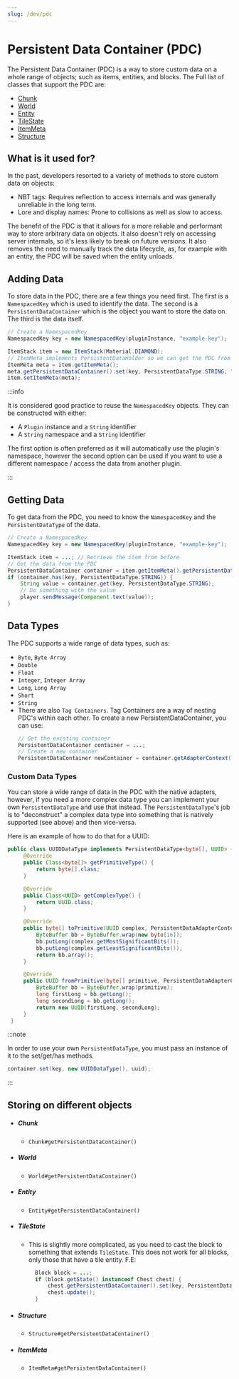 ```yaml
---
slug: /dev/pdc
---
```


# Persistent Data Container (PDC)

The Persistent Data Container (PDC) is a way to store custom data on a whole range of objects; such as items, entities, and blocks.
The Full list of classes that support the PDC are:

- [Chunk](#chunk)
- [World](#world)
- [Entity](#entity)
- [TileState](#tilestate)
- [ItemMeta](#itemmeta)
- [Structure](#structure)

## What is it used for?
In the past, developers resorted to a variety of methods to store custom data on objects:

- NBT tags: Requires reflection to access internals and was generally unreliable in the long term.
- Lore and display names: Prone to collisions as well as slow to access.

The benefit of the PDC is that it allows for a more reliable and performant way to store arbitrary data on objects.
It also doesn't rely on accessing server internals, so it's less likely to break on future versions. It also removes the need to 
manually track the data lifecycle, as, for example with an entity, the PDC will be saved when the entity unloads.

## Adding Data
To store data in the PDC, there are a few things you need first. The first is a `NamespacedKey` which is used to identify the data.
The second is a `PersistentDataContainer` which is the object you want to store the data on. The third is the data itself.

```java
// Create a NamespacedKey
NamespacedKey key = new NamespacedKey(pluginInstance, "example-key");

ItemStack item = new ItemStack(Material.DIAMOND);
// ItemMeta implements PersistentDataHolder so we can get the PDC from it
ItemMeta meta = item.getItemMeta();
meta.getPersistentDataContainer().set(key, PersistentDataType.STRING, "I love Tacos!");
item.setItemMeta(meta);
```

:::info

It is considered good practice to reuse the `NamespacedKey` objects. They can be constructed with either:
- A `Plugin` instance and a `String` identifier
- A `String` namespace and a `String` identifier

The first option is often preferred as it will automatically use the plugin's namespace, however the second option can be used if you
want to use a different namespace / access the data from another plugin.

:::

## Getting Data
To get data from the PDC, you need to know the `NamespacedKey` and the `PersistentDataType` of the data.

```java
// Create a NamespacedKey
NamespacedKey key = new NamespacedKey(pluginInstance, "example-key");

ItemStack item = ...; // Retrieve the item from before
// Get the data from the PDC
PersistentDataContainer container = item.getItemMeta().getPersistentDataContainer();
if (container.has(key, PersistentDataType.STRING)) {
    String value = container.get(key, PersistentDataType.STRING);
    // Do something with the value
    player.sendMessage(Component.text(value));
}
```

## Data Types

The PDC supports a wide range of data types, such as:
- `Byte`, `Byte Array`
- `Double`
- `Float`
- `Integer`, `Integer Array`
- `Long`, `Long Array`
- `Short`
- `String` 
- There are also `Tag Containers`. Tag Containers are a way of nesting PDC's within each other. To create a new PersistentDataContainer, you can use:
  ```java
  // Get the existing container
  PersistentDataContainer container = ...;
  // Create a new container
  PersistentDataContainer newContainer = container.getAdapterContext().newPersistentDataContainer();
  ```
  
### Custom Data Types

You can store a wide range of data in the PDC with the native adapters, however, if you need a more complex data type you can
implement your own `PersistentDataType` and use that instead. 
The `PersistentDataType`'s job is to "deconstruct" a complex data type into something that is natively supported (see above) and then vice-versa.

Here is an example of how to do that for a UUID:

```java
public class UUIDDataType implements PersistentDataType<byte[], UUID> {
     @Override
     public Class<byte[]> getPrimitiveType() {
         return byte[].class;
     }

     @Override
     public Class<UUID> getComplexType() {
         return UUID.class;
     }

     @Override
     public byte[] toPrimitive(UUID complex, PersistentDataAdapterContext context) {
         ByteBuffer bb = ByteBuffer.wrap(new byte[16]);
         bb.putLong(complex.getMostSignificantBits());
         bb.putLong(complex.getLeastSignificantBits());
         return bb.array();
     }

     @Override
     public UUID fromPrimitive(byte[] primitive, PersistentDataAdapterContext context) {
         ByteBuffer bb = ByteBuffer.wrap(primitive);
         long firstLong = bb.getLong();
         long secondLong = bb.getLong();
         return new UUID(firstLong, secondLong);
     }
 }
```

:::note

In order to use your own `PersistentDataType`, you must pass an instance of it to the set/get/has methods.
```java
container.set(key, new UUIDDataType(), uuid);
```

:::

## Storing on different objects

- ##### Chunk
    - `Chunk#getPersistentDataContainer()`
- ##### World
    - `World#getPersistentDataContainer()`
- ##### Entity
    - `Entity#getPersistentDataContainer()`
- ##### TileState
    - This is slightly more complicated, as you need to cast the block to something that extends `TileState`. 
      This does not work for all blocks, only those that have a tile entity. F.E:
      ```java
        Block block = ...;
        if (block.getState() instanceof Chest chest) {
            chest.getPersistentDataContainer().set(key, PersistentDataType.STRING, "I love Tacos!");
            chest.update();
        }
      ```
- ##### Structure
    - `Structure#getPersistentDataContainer()`
- ##### ItemMeta
    - `ItemMeta#getPersistentDataContainer()`

